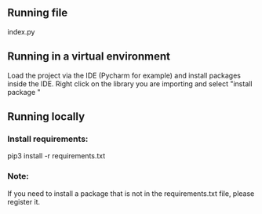## Running file
index.py

## Running in a virtual environment 
Load the project via the IDE (Pycharm for example) and install packages inside the IDE.
Right click on the library you are importing and select "install package <name>"

## Running locally

### Install requirements:
pip3 install -r requirements.txt

### Note:
If you need to install a package that is not in the requirements.txt file,
please register it.

